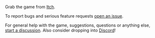 Grab the game from [Itch](https://dorfl.itch.io/factropy).

To report bugs and serious feature requests [open an issue](https://github.com/factropy/community/issues).

For general help with the game, suggestions, questions or anything else, [start a discussion](https://github.com/factropy/community/discussions). Also consider dropping into [Discord](https://discord.gg/PKeVHU4wjD)!

